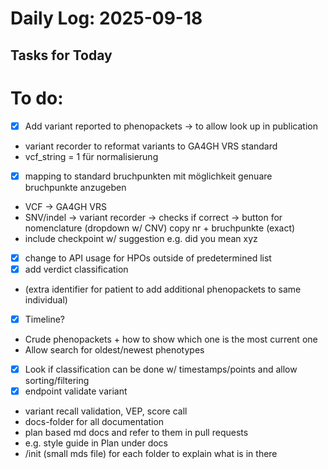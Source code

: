 
# Daily Log: 2025-09-18

## Tasks for Today
# To do:
- [x] Add variant reported to phenopackets -> to allow look up in publication
- variant recorder to reformat variants to GA4GH VRS standard
- vcf_string = 1 für normalisierung
- [x] mapping to standard bruchpunkten mit möglichkeit genuare bruchpunkte anzugeben
- VCF -> GA4GH VRS
- SNV/indel -> variant recorder -> checks if correct -> button for nomenclature (dropdown w/ CNV) copy nr + bruchpunkte (exact) 
- include checkpoint w/ suggestion e.g. did you mean xyz 
- [x] change to API usage for HPOs outside of predetermined list
- [x] add verdict classification

- (extra identifier for patient to add additional phenopackets to same individual)
- [x] Timeline?
- Crude phenopackets + how to show which one is the most current one
- Allow search for oldest/newest phenotypes 

- [x] Look if classification can be done w/ timestamps/points and allow sorting/filtering
- [x] endpoint validate variant
- variant recall validation, VEP, score call 
- docs-folder for all documentation
- plan based md docs and refer to them in pull requests
- e.g. style guide in Plan under docs 
- /init (small mds file) for each folder to explain what is in there 